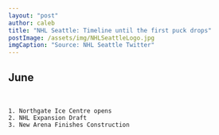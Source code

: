 ```yaml
---
layout: "post"
author: caleb
title: "NHL Seattle: Timeline until the first puck drops"
postImage: /assets/img/NHLSeattleLogo.jpg
imgCaption: "Source: NHL Seattle Twitter"
---
```

## June

<br>

    1. Northgate Ice Centre opens
    2. NHL Expansion Draft
    3. New Arena Finishes Construction
